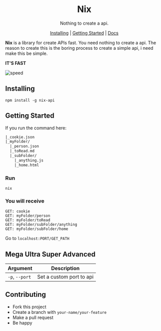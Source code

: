 <p align="center">
  <h1 align="center">Nix</h1>
  <p align="center">Nothing to create a api.</p>
</p>

<p align="center">
  <a href="#installing">Installing</a> |
  <a href="#getting-started">Getting Started</a> |
  <a href="https://nixjs.netlify.com/">Docs</a>
</p>


**Nix** is a library for create APIs fast. You need nothing to create a api. The reason to create this is the boring process to create a simple api, i need make this be simple.

**IT'S FAST**

![speed](https://media.giphy.com/media/5YayOGiDo5vItN379Q/giphy.gif)

## Installing

```
npm install -g nix-api
```

## Getting Started

If you run the command here:

```txt
|_cookie.json
|_myFolder/
  |_person.json
  |_toRead.md
  |_subFolder/
    |_anything.js
    |_home.html

```

### Run

```
nix
```

### You will receive

```
GET: cookie
GET: myFolder/person
GET: myFolder/toRead
GET: myFolder/subFolder/anything
GET: myFolder/subFolder/home
```

Go to `localhost:PORT/GET_PATH`

## Mega Ultra Super Advanced

|Argument|Description|
|--------|-----------|
|`-p`, `--port`| Set a custom port to api|


## Contributing

* Fork this project
* Create a branch with `your-name/your-feature`
* Make a pull request
* Be happy